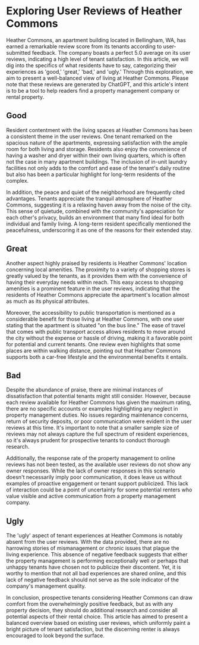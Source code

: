 # Exploring User Reviews of Heather Commons

Heather Commons, an apartment building located in Bellingham, WA, has earned a remarkable review score from its tenants according to user-submitted feedback. The company boasts a perfect 5.0 average on its user reviews, indicating a high level of tenant satisfaction. In this article, we will dig into the specifics of what residents have to say, categorizing their experiences as 'good,' 'great,' 'bad,' and 'ugly.' Through this exploration, we aim to present a well-balanced view of living at Heather Commons. Please note that these reviews are generated by ChatGPT, and this article's intent is to be a tool to help readers find a property management company or rental property.

## Good

Resident contentment with the living spaces at Heather Commons has been a consistent theme in the user reviews. One tenant remarked on the spacious nature of the apartments, expressing satisfaction with the ample room for both living and storage. Residents also enjoy the convenience of having a washer and dryer within their own living quarters, which is often not the case in many apartment buildings. The inclusion of in-unit laundry facilities not only adds to the comfort and ease of the tenant's daily routine but also has been a particular highlight for long-term residents of the complex.

In addition, the peace and quiet of the neighborhood are frequently cited advantages. Tenants appreciate the tranquil atmosphere of Heather Commons, suggesting it is a relaxing haven away from the noise of the city. This sense of quietude, combined with the community's appreciation for each other's privacy, builds an environment that many find ideal for both individual and family living. A long-term resident specifically mentioned the peacefulness, underscoring it as one of the reasons for their extended stay.

## Great

Another aspect highly praised by residents is Heather Commons' location concerning local amenities. The proximity to a variety of shopping stores is greatly valued by the tenants, as it provides them with the convenience of having their everyday needs within reach. This easy access to shopping amenities is a prominent feature in the user reviews, indicating that the residents of Heather Commons appreciate the apartment's location almost as much as its physical attributes.

Moreover, the accessibility to public transportation is mentioned as a considerable benefit for those living at Heather Commons, with one user stating that the apartment is situated "on the bus line." The ease of travel that comes with public transport access allows residents to move around the city without the expense or hassle of driving, making it a favorable point for potential and current tenants. One review even highlights that some places are within walking distance, pointing out that Heather Commons supports both a car-free lifestyle and the environmental benefits it entails.

## Bad

Despite the abundance of praise, there are minimal instances of dissatisfaction that potential tenants might still consider. However, because each review available for Heather Commons has given the maximum rating, there are no specific accounts or examples highlighting any neglect in property management duties. No issues regarding maintenance concerns, return of security deposits, or poor communication were evident in the user reviews at this time. It's important to note that a smaller sample size of reviews may not always capture the full spectrum of resident experiences, so it's always prudent for prospective tenants to conduct thorough research.

Additionally, the response rate of the property management to online reviews has not been tested, as the available user reviews do not show any owner responses. While the lack of owner responses in this scenario doesn't necessarily imply poor communication, it does leave us without examples of proactive engagement or tenant support publicized. This lack of interaction could be a point of uncertainty for some potential renters who value visible and active communication from a property management company.

## Ugly

The 'ugly' aspect of tenant experiences at Heather Commons is notably absent from the user reviews. With the data provided, there are no harrowing stories of mismanagement or chronic issues that plague the living experience. This absence of negative feedback suggests that either the property management is performing exceptionally well or perhaps that unhappy tenants have chosen not to publicize their discontent. Yet, it is worthy to mention that not all bad experiences are shared online, and this lack of negative feedback should not serve as the sole indicator of the company's management quality.

In conclusion, prospective tenants considering Heather Commons can draw comfort from the overwhelmingly positive feedback, but as with any property decision, they should do additional research and consider all potential aspects of their rental choice. This article has aimed to present a balanced overview based on existing user reviews, which uniformly paint a bright picture of tenant satisfaction, but the discerning renter is always encouraged to look beyond the surface.